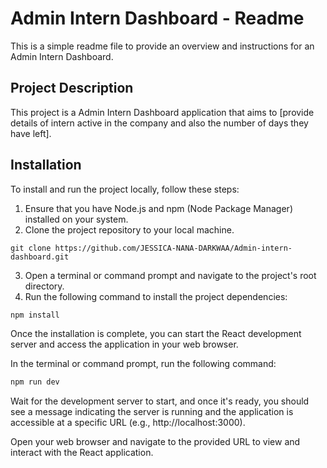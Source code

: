 # Admin Intern Dashboard - Readme

This is a simple readme file to provide an overview and instructions for an Admin Intern Dashboard.

## Project Description

This project is a Admin Intern Dashboard application that aims to [provide details of intern active in the company and also the number of days they have left].

## Installation

To install and run the project locally, follow these steps:

1. Ensure that you have Node.js and npm (Node Package Manager) installed on your system.
2. Clone the project repository to your local machine.

```sln
git clone https://github.com/JESSICA-NANA-DARKWAA/Admin-intern-dashboard.git
```

3. Open a terminal or command prompt and navigate to the project's root directory.
4. Run the following command to install the project dependencies:

```sh
npm install
```

Once the installation is complete, you can start the React development server and access the application in your web browser.

In the terminal or command prompt, run the following command:

```sh
npm run dev
```

Wait for the development server to start, and once it's ready, you should see a message indicating the server is running and the application is accessible at a specific URL (e.g., http://localhost:3000).

Open your web browser and navigate to the provided URL to view and interact with the React application.
